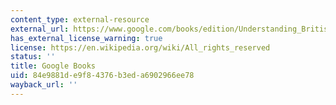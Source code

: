 ```yaml
---
content_type: external-resource
external_url: https://www.google.com/books/edition/Understanding_British_Party_Politics/FFN69PhXzykC?hl=en&gbpv=1
has_external_license_warning: true
license: https://en.wikipedia.org/wiki/All_rights_reserved
status: ''
title: Google Books
uid: 84e9881d-e9f8-4376-b3ed-a6902966ee78
wayback_url: ''
---
```


